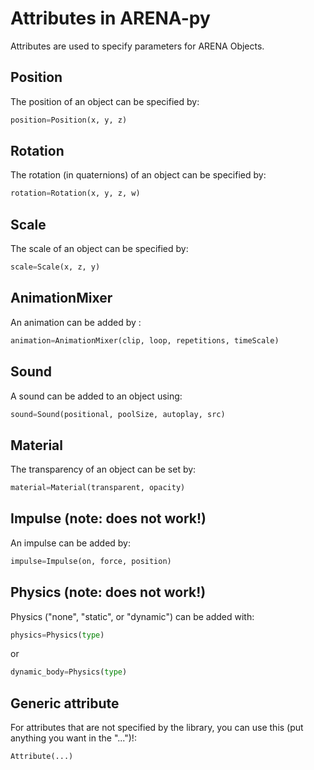 # Attributes in ARENA-py

Attributes are used to specify parameters for ARENA Objects.

## Position
The position of an object can be specified by:
```python
position=Position(x, y, z)
```

## Rotation
The rotation (in quaternions) of an object can be specified by:
```python
rotation=Rotation(x, y, z, w)
```

## Scale
The scale of an object can be specified by:
```python
scale=Scale(x, z, y)
```

## AnimationMixer
An animation can be added by :
```python
animation=AnimationMixer(clip, loop, repetitions, timeScale)
```

## Sound
A sound can be added to an object using:
```python
sound=Sound(positional, poolSize, autoplay, src)
```

## Material
The transparency of an object can be set by:
```python
material=Material(transparent, opacity)
```

## Impulse (note: does not work!)
An impulse can be added by:
```python
impulse=Impulse(on, force, position)
```

## Physics (note: does not work!)
Physics ("none", "static", or "dynamic") can be added with:
```python
physics=Physics(type)
```
or
```python
dynamic_body=Physics(type)
```

## Generic attribute
For attributes that are not specified by the library, you can use this (put anything you want in the "...")!:
```python
Attribute(...)
```
